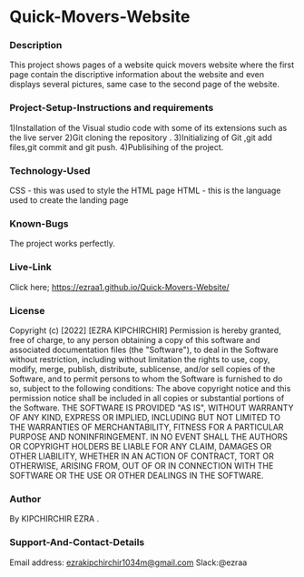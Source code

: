 # Quick-Movers-Website
### Description
This project shows pages of  a website quick movers website where the first page contain the discriptive information about the website and even displays several pictures, same case to the second page of the website.
### Project-Setup-Instructions and requirements
1)Installation of the Visual studio code with some of its extensions such as the live server 
2)Git cloning the repository . 
3)Initializing of Git ,git add files,git commit and git push. 
4)Publisihing of the project.
### Technology-Used
CSS - this was used to style the HTML page HTML - this is the language used to create the landing page
### Known-Bugs
The project works perfectly.
### Live-Link
Click here; https://ezraa1.github.io/Quick-Movers-Website/
### License
Copyright (c) [2022] [EZRA KIPCHIRCHIR] Permission is hereby granted, free of charge, to any person obtaining a copy of this software and associated documentation files (the "Software"), to deal in the Software without restriction, including without limitation the rights to use, copy, modify, merge, publish, distribute, sublicense, and/or sell copies of the Software, and to permit persons to whom the Software is furnished to do so, subject to the following conditions: The above copyright notice and this permission notice shall be included in all copies or substantial portions of the Software. THE SOFTWARE IS PROVIDED "AS IS", WITHOUT WARRANTY OF ANY KIND, EXPRESS OR IMPLIED, INCLUDING BUT NOT LIMITED TO THE WARRANTIES OF MERCHANTABILITY, FITNESS FOR A PARTICULAR PURPOSE AND NONINFRINGEMENT. IN NO EVENT SHALL THE AUTHORS OR COPYRIGHT HOLDERS BE LIABLE FOR ANY CLAIM, DAMAGES OR OTHER LIABILITY, WHETHER IN AN ACTION OF CONTRACT, TORT OR OTHERWISE, ARISING FROM, OUT OF OR IN CONNECTION WITH THE SOFTWARE OR THE USE OR OTHER DEALINGS IN THE SOFTWARE.
### Author
By KIPCHIRCHIR EZRA .
### Support-And-Contact-Details
Email address: ezrakipchirchir1034m@gmail.com Slack:@ezraa
